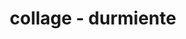 ---
layout: page
img: assets/img/gallery/durmiente.jpg
title: collage - durmiente
image_only: true
disable_url: true
importance: 3
category: collages
---